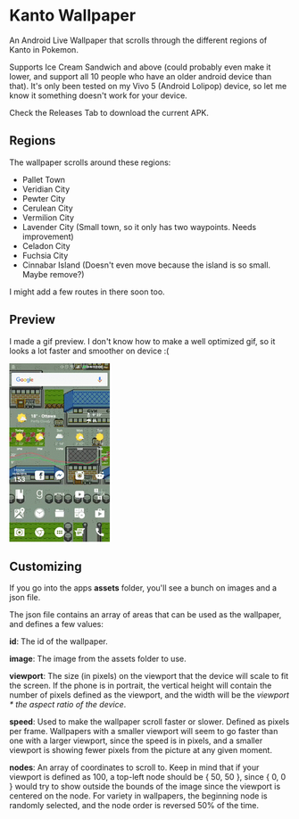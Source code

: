 # Kanto Wallpaper
An Android Live Wallpaper that scrolls through the different regions of Kanto in Pokemon.

Supports Ice Cream Sandwich and above (could probably even make it lower, and support all 10 people who have an older android device than that). It's only been tested on my Vivo 5 (Android Lolipop) device, so let me know it something doesn't work for your device.

Check the Releases Tab to download the current APK.

## Regions

The wallpaper scrolls around these regions: 
- Pallet Town
- Veridian City
- Pewter City
- Cerulean City
- Vermilion City
- Lavender City (Small town, so it only has two waypoints. Needs improvement)
- Celadon City
- Fuchsia City
- Cinnabar Island (Doesn't even move because the island is so small. Maybe remove?)

I might add a few routes in there soon too. 

## Preview

I made a gif preview. I don't know how to make a well optimized gif, so it looks a lot faster and smoother on device :(

![Preview](./android-screen-tmp.gif)

## Customizing

If you go into the apps <b>assets</b> folder, you'll see a bunch on images and a json file. 

The json file contains an array of areas that can be used as the wallpaper, and defines a few values:

<b>id</b>: The id of the wallpaper. 

<b>image</b>: The image from the assets folder to use.

<b>viewport</b>: The size (in pixels) on the viewport that the device will scale to fit the screen. If the phone is in portrait, the vertical height will contain the number of pixels defined as the viewport, and the width will be the <i>viewport * the aspect ratio of the device</i>.

<b>speed</b>: Used to make the wallpaper scroll faster or slower. Defined as pixels per frame. Wallpapers with a smaller viewport will seem to go faster than one with a larger viewport, since the speed is in pixels, and a smaller viewport is showing fewer pixels from the picture at any given moment.

<b>nodes</b>: An array of coordinates to scroll to. Keep in mind that if your viewport is defined as 100, a top-left node should be { 50, 50 }, since { 0, 0 } would try to show outside the bounds of the image since the viewport is centered on the node. For variety in wallpapers, the beginning node is randomly selected, and the node order is reversed 50% of the time. 
